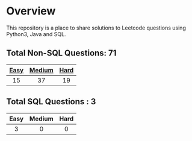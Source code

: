 # Overview

This repository is a place to share solutions to Leetcode questions using Python3, Java and SQL.


## Total Non-SQL Questions: 71

| [Easy](https://github.com/ezryn-zaharoff/leetcode-solutions/tree/master/01-easy) | [Medium](https://github.com/ezryn-zaharoff/leetcode-solutions/tree/master/02-medium) | [Hard](https://github.com/ezryn-zaharoff/leetcode-solutions/tree/master/03-hard) |
|:----:|:------:|:----:|
|  15  |   37   |  19  |


## Total SQL Questions : 3

| Easy | Medium | Hard |
|:----:|:------:|:----:|
|   3  |    0   |   0  |
